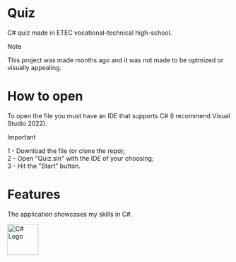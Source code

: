 # Quiz
C# quiz made in ETEC vocational-technical high-school.
> [!NOTE]
> This project was made months ago and it was not made to be optmized or visually appealing.

# How to open
To open the file you must have an IDE that supports C# (I recommend Visual Studio 2022).
> [!IMPORTANT]
> 1 - Download the file (or clone the repo);<br />
> 2 - Open "Quiz.sln" with the IDE of your choosing;<br />
> 3 - Hit the "Start" button.

# Features
<p>The application showcases my skills in C#.</p>

<img alt="C# Logo" src="https://upload.wikimedia.org/wikipedia/commons/4/4f/Csharp_Logo.png" width="70">
